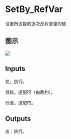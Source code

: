 # SetBy_RefVar

设置所连接的逐次反射变量的值

## 图示

![]($-20221218-21231981.png)

## Inputs

在。执行。

目标。通配符（由裁判）。

价值。通配符。  

## Outputs

出：执行。
